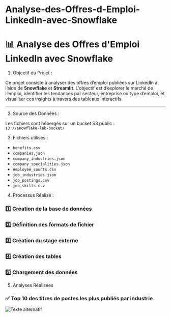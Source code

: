 # Analyse-des-Offres-d-Emploi-LinkedIn-avec-Snowflake
# 📊 Analyse des Offres d'Emploi LinkedIn avec Snowflake

1.  Objectif du Projet :

Ce projet consiste à analyser des offres d’emploi publiées sur LinkedIn à l’aide de **Snowflake** et **Streamlit**. L’objectif est d’explorer le marché de l’emploi, identifier les tendances par secteur, entreprise ou type d’emploi, et visualiser ces insights à travers des tableaux interactifs.

---

2. Source des Données :

Les fichiers sont hébergés sur un bucket S3 public :  
`s3://snowflake-lab-bucket/`


3. Fichiers utilisés :
- `benefits.csv`
- `companies.json`
- `company_industries.json`
- `company_specialities.json`
- `employee_counts.csv`
- `job_industries.json`
- `job_postings.csv`
- `job_skills.csv`



4. Processus Réalisé : 

### 1️⃣ Création de la base de données
### 2️⃣ Définition des formats de fichier
### 3️⃣ Création du stage externe
### 4️⃣ Création des tables
### 5️⃣ Chargement des données

5. Analyses Réalisées
  ### ✅ Top 10 des titres de postes les plus publiés par industrie

  ![Texte alternatif](résultats%20obtenus/analyse1.png)


